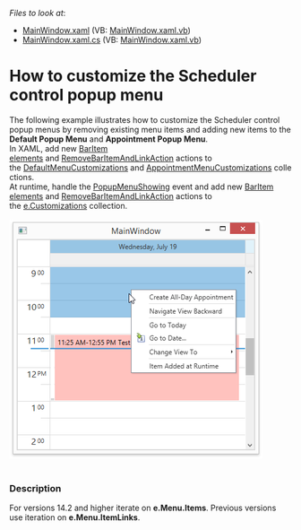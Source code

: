 <!-- default file list -->
*Files to look at*:

* [MainWindow.xaml](./CS/PopupMenuCustomization/MainWindow.xaml) (VB: [MainWindow.xaml.vb](./VB/PopupMenuCustomization/MainWindow.xaml.vb))
* [MainWindow.xaml.cs](./CS/PopupMenuCustomization/MainWindow.xaml.cs) (VB: [MainWindow.xaml.vb](./VB/PopupMenuCustomization/MainWindow.xaml.vb))
<!-- default file list end -->
# How to customize the Scheduler control popup menu


<p>The following example illustrates how to customize the Scheduler control popup menus by removing existing menu items and adding new items to the <strong>Default Popup Menu</strong> and <strong>Appointment Popup Menu</strong>.<br>In XAML, add new <a href="http://help.devexpress.com/#WPF/clsDevExpressXpfBarsBarItemtopic">BarItem elements</a> and <a href="http://help.devexpress.com/#WPF/clsDevExpressXpfBarsRemoveBarItemAndLinkActiontopic">RemoveBarItemAndLinkAction</a> actions to the <a href="http://help.devexpress.com/#WPF/DevExpressXpfSchedulerSchedulerControl_DefaultMenuCustomizationstopic">DefaultMenuCustomizations</a> and <a href="http://help.devexpress.com/#WPF/DevExpressXpfSchedulerSchedulerControl_AppointmentMenuCustomizationstopic">AppointmentMenuCustomizations</a> collections.<br>At runtime, handle the <a href="http://help.devexpress.com/#WPF/DevExpressXpfSchedulerSchedulerControl_PopupMenuShowingtopic">PopupMenuShowing</a> event and add new <a href="http://help.devexpress.com/#WPF/clsDevExpressXpfBarsBarItemtopic">BarItem elements</a> and <a href="http://help.devexpress.com/#WPF/clsDevExpressXpfBarsRemoveBarItemAndLinkActiontopic">RemoveBarItemAndLinkAction</a> actions to the <a href="http://help.devexpress.com/#WPF/DevExpressXpfSchedulerSchedulerMenuEventArgs_Customizationstopic">e.Customizations</a> collection.<br><br><img src="https://raw.githubusercontent.com/DevExpress-Examples/how-to-customize-the-scheduler-control-popup-menu-e2721/14.2.3+/media/f4c1eff8-7c68-4895-9d5e-1b508f8e578c.png"><br><br></p>


<h3>Description</h3>

For versions 14.2 and higher&nbsp;iterate&nbsp;on&nbsp;<strong>e.Menu.Items</strong>.&nbsp;Previous&nbsp;versions use&nbsp;iteration on&nbsp;<strong>e.Menu.ItemLinks</strong>.

<br/>


